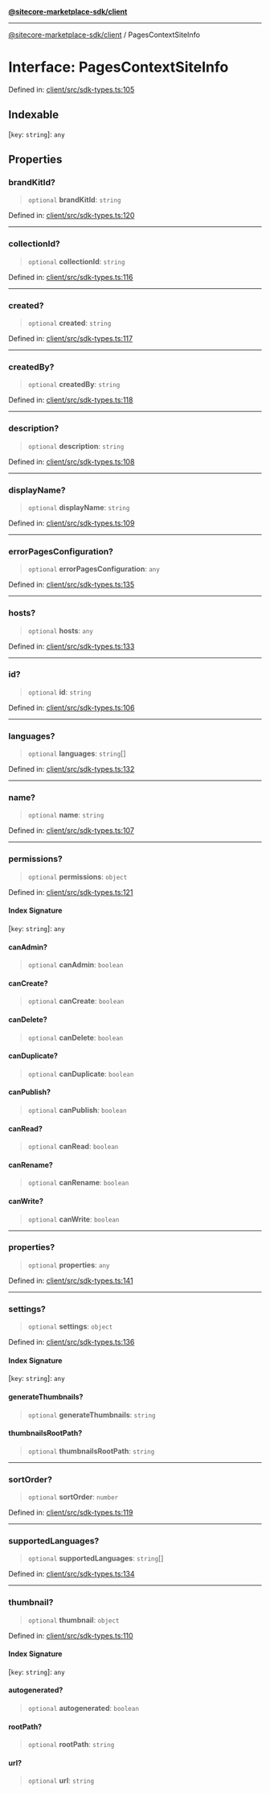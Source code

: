 [**@sitecore-marketplace-sdk/client**](../README.md)

***

[@sitecore-marketplace-sdk/client](../README.md) / PagesContextSiteInfo

# Interface: PagesContextSiteInfo

Defined in: [client/src/sdk-types.ts:105](https://github.com/Sitecore/sitecore-marketplace-sdk/blob/a90ac03b493793ea5a7d42ef9fc0d2eccdf4f1fb/packages/client/src/sdk-types.ts#L105)

## Indexable

\[`key`: `string`\]: `any`

## Properties

### brandKitId?

> `optional` **brandKitId**: `string`

Defined in: [client/src/sdk-types.ts:120](https://github.com/Sitecore/sitecore-marketplace-sdk/blob/a90ac03b493793ea5a7d42ef9fc0d2eccdf4f1fb/packages/client/src/sdk-types.ts#L120)

***

### collectionId?

> `optional` **collectionId**: `string`

Defined in: [client/src/sdk-types.ts:116](https://github.com/Sitecore/sitecore-marketplace-sdk/blob/a90ac03b493793ea5a7d42ef9fc0d2eccdf4f1fb/packages/client/src/sdk-types.ts#L116)

***

### created?

> `optional` **created**: `string`

Defined in: [client/src/sdk-types.ts:117](https://github.com/Sitecore/sitecore-marketplace-sdk/blob/a90ac03b493793ea5a7d42ef9fc0d2eccdf4f1fb/packages/client/src/sdk-types.ts#L117)

***

### createdBy?

> `optional` **createdBy**: `string`

Defined in: [client/src/sdk-types.ts:118](https://github.com/Sitecore/sitecore-marketplace-sdk/blob/a90ac03b493793ea5a7d42ef9fc0d2eccdf4f1fb/packages/client/src/sdk-types.ts#L118)

***

### description?

> `optional` **description**: `string`

Defined in: [client/src/sdk-types.ts:108](https://github.com/Sitecore/sitecore-marketplace-sdk/blob/a90ac03b493793ea5a7d42ef9fc0d2eccdf4f1fb/packages/client/src/sdk-types.ts#L108)

***

### displayName?

> `optional` **displayName**: `string`

Defined in: [client/src/sdk-types.ts:109](https://github.com/Sitecore/sitecore-marketplace-sdk/blob/a90ac03b493793ea5a7d42ef9fc0d2eccdf4f1fb/packages/client/src/sdk-types.ts#L109)

***

### errorPagesConfiguration?

> `optional` **errorPagesConfiguration**: `any`

Defined in: [client/src/sdk-types.ts:135](https://github.com/Sitecore/sitecore-marketplace-sdk/blob/a90ac03b493793ea5a7d42ef9fc0d2eccdf4f1fb/packages/client/src/sdk-types.ts#L135)

***

### hosts?

> `optional` **hosts**: `any`

Defined in: [client/src/sdk-types.ts:133](https://github.com/Sitecore/sitecore-marketplace-sdk/blob/a90ac03b493793ea5a7d42ef9fc0d2eccdf4f1fb/packages/client/src/sdk-types.ts#L133)

***

### id?

> `optional` **id**: `string`

Defined in: [client/src/sdk-types.ts:106](https://github.com/Sitecore/sitecore-marketplace-sdk/blob/a90ac03b493793ea5a7d42ef9fc0d2eccdf4f1fb/packages/client/src/sdk-types.ts#L106)

***

### languages?

> `optional` **languages**: `string`[]

Defined in: [client/src/sdk-types.ts:132](https://github.com/Sitecore/sitecore-marketplace-sdk/blob/a90ac03b493793ea5a7d42ef9fc0d2eccdf4f1fb/packages/client/src/sdk-types.ts#L132)

***

### name?

> `optional` **name**: `string`

Defined in: [client/src/sdk-types.ts:107](https://github.com/Sitecore/sitecore-marketplace-sdk/blob/a90ac03b493793ea5a7d42ef9fc0d2eccdf4f1fb/packages/client/src/sdk-types.ts#L107)

***

### permissions?

> `optional` **permissions**: `object`

Defined in: [client/src/sdk-types.ts:121](https://github.com/Sitecore/sitecore-marketplace-sdk/blob/a90ac03b493793ea5a7d42ef9fc0d2eccdf4f1fb/packages/client/src/sdk-types.ts#L121)

#### Index Signature

\[`key`: `string`\]: `any`

#### canAdmin?

> `optional` **canAdmin**: `boolean`

#### canCreate?

> `optional` **canCreate**: `boolean`

#### canDelete?

> `optional` **canDelete**: `boolean`

#### canDuplicate?

> `optional` **canDuplicate**: `boolean`

#### canPublish?

> `optional` **canPublish**: `boolean`

#### canRead?

> `optional` **canRead**: `boolean`

#### canRename?

> `optional` **canRename**: `boolean`

#### canWrite?

> `optional` **canWrite**: `boolean`

***

### properties?

> `optional` **properties**: `any`

Defined in: [client/src/sdk-types.ts:141](https://github.com/Sitecore/sitecore-marketplace-sdk/blob/a90ac03b493793ea5a7d42ef9fc0d2eccdf4f1fb/packages/client/src/sdk-types.ts#L141)

***

### settings?

> `optional` **settings**: `object`

Defined in: [client/src/sdk-types.ts:136](https://github.com/Sitecore/sitecore-marketplace-sdk/blob/a90ac03b493793ea5a7d42ef9fc0d2eccdf4f1fb/packages/client/src/sdk-types.ts#L136)

#### Index Signature

\[`key`: `string`\]: `any`

#### generateThumbnails?

> `optional` **generateThumbnails**: `string`

#### thumbnailsRootPath?

> `optional` **thumbnailsRootPath**: `string`

***

### sortOrder?

> `optional` **sortOrder**: `number`

Defined in: [client/src/sdk-types.ts:119](https://github.com/Sitecore/sitecore-marketplace-sdk/blob/a90ac03b493793ea5a7d42ef9fc0d2eccdf4f1fb/packages/client/src/sdk-types.ts#L119)

***

### supportedLanguages?

> `optional` **supportedLanguages**: `string`[]

Defined in: [client/src/sdk-types.ts:134](https://github.com/Sitecore/sitecore-marketplace-sdk/blob/a90ac03b493793ea5a7d42ef9fc0d2eccdf4f1fb/packages/client/src/sdk-types.ts#L134)

***

### thumbnail?

> `optional` **thumbnail**: `object`

Defined in: [client/src/sdk-types.ts:110](https://github.com/Sitecore/sitecore-marketplace-sdk/blob/a90ac03b493793ea5a7d42ef9fc0d2eccdf4f1fb/packages/client/src/sdk-types.ts#L110)

#### Index Signature

\[`key`: `string`\]: `any`

#### autogenerated?

> `optional` **autogenerated**: `boolean`

#### rootPath?

> `optional` **rootPath**: `string`

#### url?

> `optional` **url**: `string`
